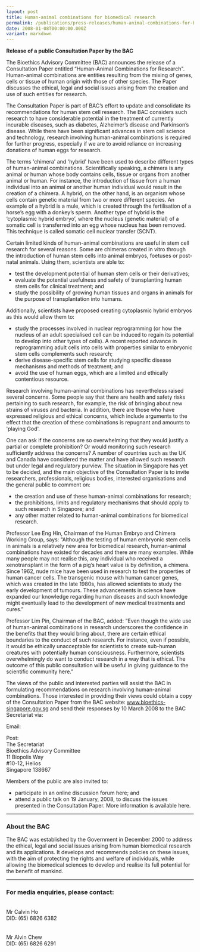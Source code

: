 ```yaml
---
layout: post
title: Human-animal combinations for biomedical research
permalink: /publications/press-releases/human-animal-combinations-for-biomedical-research/
date: 2008-01-08T00:00:00.000Z
variant: markdown
---
```

**Release of a public Consultation Paper by the BAC**

The Bioethics Advisory Committee (BAC) announces the release of a Consultation Paper entitled “Human-Animal Combinations for Research". Human-animal combinations are entities resulting from the mixing of genes, cells or tissue of human origin with those of other species. The Paper discusses the ethical, legal and social issues arising from the creation and use of such entities for research. 

The Consultation Paper is part of BAC’s effort to update and consolidate its recommendations for human stem cell research. The BAC considers such research to have considerable potential in the treatment of currently incurable diseases, such as diabetes, Alzheimer’s disease and Parkinson’s disease. While there have been significant advances in stem cell science and technology, research involving human-animal combinations is required for further progress, especially if we are to avoid reliance on increasing donations of human eggs for research.

The terms 'chimera' and 'hybrid' have been used to describe different types of human-animal combinations. Scientifically speaking, a chimera is any animal or human whose body contains cells, tissue or organs from another animal or human. For instance, the introduction of tissue from a human individual into an animal or another human individual would result in the creation of a chimera. A hybrid, on the other hand, is an organism whose cells contain genetic material from two or more different species. An example of a hybrid is a mule, which is created through the fertilisation of a horse’s egg with a donkey’s sperm. Another type of hybrid is the ‘cytoplasmic hybrid embryo’, where the nucleus (genetic material) of a somatic cell is transferred into an egg whose nucleus has been removed. This technique is called somatic cell nuclear transfer (SCNT).

Certain limited kinds of human-animal combinations are useful in stem cell research for several reasons. Some are chimeras created in vitro through the introduction of human stem cells into animal embryos, foetuses or post-natal animals. Using them, scientists are able to:
- test the development potential of human stem cells or their derivatives;
- evaluate the potential usefulness and safety of transplanting human stem cells for clinical treatment; and
- study the possibility of growing human tissues and organs in animals for the purpose of transplantation into humans.
  
Additionally, scientists have proposed creating cytoplasmic hybrid embryos as this would allow them to:
- study the processes involved in nuclear reprogramming (or how the nucleus of an adult specialised cell can be induced to regain its potential to develop into other types of cells). A recent reported advance in reprogramming adult cells into cells with properties similar to embryonic stem cells complements such research;       
- derive disease-specific stem cells for studying specific disease mechanisms and methods of treatment; and       
- avoid the use of human eggs, which are a limited and ethically contentious resource.

Research involving human-animal combinations has nevertheless raised several concerns. Some people say that there are health and safety risks pertaining to such research, for example, the risk of bringing about new strains of viruses and bacteria. In addition, there are those who have expressed religious and ethical concerns, which include arguments to the effect that the creation of these combinations is repugnant and amounts to 'playing God'.

One can ask if the concerns are so overwhelming that they would justify a partial or complete prohibition? Or would monitoring such research sufficiently address the concerns? A number of countries such as the UK and Canada have considered the matter and have allowed such research but under legal and regulatory purview. The situation in Singapore has yet to be decided, and the main objective of the Consultation Paper is to invite researchers, professionals, religious bodies, interested organisations and the general public to comment on:
- the creation and use of these human-animal combinations for research;       
- the prohibitions, limits and regulatory mechanisms that should apply to such research in Singapore; and       
- any other matter related to human-animal combinations for biomedical research.
 
Professor Lee Eng Hin, Chairman of the Human Embryo and Chimera Working Group, says: “Although the testing of human embryonic stem cells in animals is a relatively new area for biomedical research, human-animal combinations have existed for decades and there are many examples. While many people may not realise this, any individual who received a xenotransplant in the form of a pig’s heart value is by definition, a chimera. Since 1962, nude mice have been used in research to test the properties of human cancer cells. The transgenic mouse with human cancer genes, which was created in the late 1980s, has allowed scientists to study the early development of tumours. These advancements in science have expanded our knowledge regarding human diseases and such knowledge might eventually lead to the development of new medical treatments and cures.”

Professor Lim Pin, Chairman of the BAC, added: “Even though the wide use of human-animal combinations in research underscores the confidence in the benefits that they would bring about, there are certain ethical boundaries to the conduct of such research. For instance, even if possible, it would be ethically unacceptable for scientists to create sub-human creatures with potentially human consciousness. Furthermore, scientists overwhelmingly do want to conduct research in a way that is ethical. The outcome of this public consultation will be useful in giving guidance to the scientific community here.”

The views of the public and interested parties will assist the BAC in formulating recommendations on research involving human-animal combinations. Those interested in providing their views could obtain a copy of the Consultation Paper from the BAC website: www.bioethics-singapore.gov.sg and send their responses by 10 March 2008 to the BAC Secretariat via:

Email: 

Post:
<br>The Secretariat
<br>Bioethics Advisory Committee
<br>11 Biopolis Way
<br>#10-12, Helios
<br>Singapore 138667

Members of the public are also invited to:       
- participate in an online discussion forum here; and
- attend a public talk on 19 January, 2008, to discuss the issues presented in the Consultation Paper. More information is available here.

---

### **About the BAC**

The BAC was established by the Government in December 2000 to address the ethical, legal and social issues arising from human biomedical research and its applications. It develops and recommends policies on these issues, with the aim of protecting the rights and welfare of individuals, while allowing the biomedical sciences to develop and realise its full potential for the benefit of mankind.

---

### **For media enquiries, please contact:**

<br>Mr Calvin Ho
<br>DID: (65) 6826 6382
<br>
<br>
<br>Mr Alvin Chew
<br>DID: (65) 6826 6291
<br>